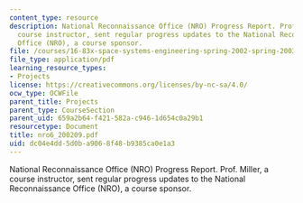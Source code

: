 ```yaml
---
content_type: resource
description: National Reconnaissance Office (NRO) Progress Report. Prof. Miller, a
  course instructor, sent regular progress updates to the National Reconnaissance
  Office (NRO), a course sponsor.
file: /courses/16-83x-space-systems-engineering-spring-2002-spring-2003/dc04e4dd5d0ba9068f48b9385ca0e1a3_nro6_200209.pdf
file_type: application/pdf
learning_resource_types:
- Projects
license: https://creativecommons.org/licenses/by-nc-sa/4.0/
ocw_type: OCWFile
parent_title: Projects
parent_type: CourseSection
parent_uid: 659a2b64-f421-582a-c946-1d654c0a29b1
resourcetype: Document
title: nro6_200209.pdf
uid: dc04e4dd-5d0b-a906-8f48-b9385ca0e1a3
---
```

National Reconnaissance Office (NRO) Progress Report. Prof. Miller, a course instructor, sent regular progress updates to the National Reconnaissance Office (NRO), a course sponsor.